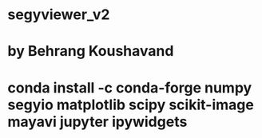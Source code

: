 # segyviewer_v2
# by Behrang Koushavand

# conda install -c conda-forge numpy segyio matplotlib scipy scikit-image mayavi jupyter ipywidgets


